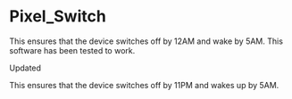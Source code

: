 # Pixel_Switch

This ensures that the device switches off by 12AM and wake by 5AM.
This software has been tested to work.

Updated

This ensures that the device switches off by 11PM and wakes up by 5AM.
